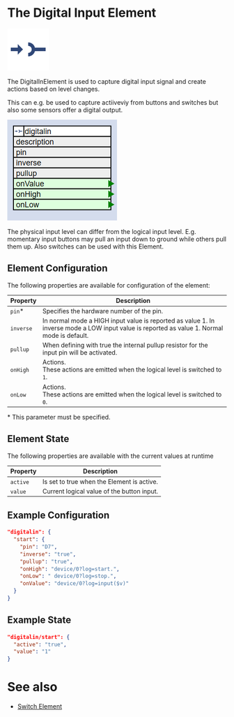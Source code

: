 # The Digital Input Element

<div class="excerpt">
  <img src="/i/digitalin.svg">
  <p>The DigitalInElement is used to capture digital input signal and create actions based on level changes.</p>
  <p>This can e.g. be used to capture actiiveviy from buttons and switches but also some sensors offer a digital output.</p>
</div>

![DigitalIn Properties and Actions](digitalinapi.png)

The physical input level can differ from the logical input level. E.g. momentary input buttons may pull an input down to ground while others pull them up. Also switches can be used with this Element.

## Element Configuration

The following properties are available for configuration of the element:

| Property  | Description                                                                                                                                 |
| --------- | ------------------------------------------------------------------------------------------------------------------------------------------- |
| `pin`*    | Specifies the hardware number of the pin.                                                                                                   |
| `inverse` | In normal mode a HIGH input value is reported as value 1. In inverse mode a LOW input value is reported as value 1. Normal mode is default. |
| `pullup`  | When defining with true the internal pullup resistor for the input pin will be activated.                                                   |
| `onHigh`  | Actions.<br/>These actions are emitted when the logical level is switched to `1`.                                                           |
| `onLow`   | Actions.<br/>These actions are emitted when the logical level is switched to `0`.                                                           |

\* This parameter must be specified.


## Element State

The following properties are available with the current values at runtime

| Property | Description                                |
| -------- | ------------------------------------------ |
| `active` | Is set to true when the Element is active. |
| `value`  | Current logical value of the button input. |


## Example Configuration

```JSON
"digitalin": {
  "start": {
    "pin": "D7",
    "inverse": "true",
    "pullup": "true",
    "onHigh": "device/0?log=start.",
    "onLow": " device/0?log=stop.",
    "onValue": "device/0?log=input($v)"
  }
}
```


## Example State

```JSON
"digitalin/start": {
  "active": "true",
  "value": "1"
}
```

# See also

* [Switch Element](elements/switch)
